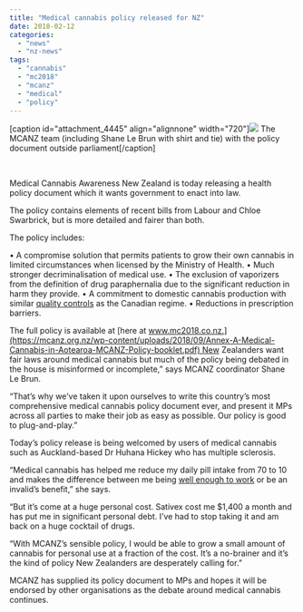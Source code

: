 ```yaml
---
title: "Medical cannabis policy released for NZ"
date: 2018-02-12
categories: 
  - "news"
  - "nz-news"
tags: 
  - "cannabis"
  - "mc2018"
  - "mcanz"
  - "medical"
  - "policy"
---
```


\[caption id="attachment\_4445" align="alignnone" width="720"\]![](https://mcawarenessnz.org/wp-content/uploads/2018/02/83c085a91fb7bb1a0e2a.jpeg) The MCANZ team (including Shane Le Brun with shirt and tie) with the policy document outside parliament\[/caption\]

 

Medical Cannabis Awareness New Zealand is today releasing a health policy document which it wants government to enact into law.

The policy contains elements of recent bills from Labour and Chloe Swarbrick, but is more detailed and fairer than both.

The policy includes:

• A compromise solution that permits patients to grow their own cannabis in limited circumstances when licensed by the Ministry of Health. • Much stronger decriminalisation of medical use. • The exclusion of vaporizers from the definition of drug paraphernalia due to the significant reduction in harm they provide. • A commitment to domestic cannabis production with similar [quality controls](https://mcawarenessnz.org/2017/05/07/costs-cannabis-food-vs-pharmaceutical-grade/) as the Canadian regime. • Reductions in prescription barriers.

The full policy is available at [here at www.mc2018.co.nz.](https://mcanz.org.nz/wp-content/uploads/2018/09/Annex-A-Medical-Cannabis-in-Aotearoa-MCANZ-Policy-booklet.pdf) New Zealanders want fair laws around medical cannabis but much of the policy being debated in the house is misinformed or incomplete,” says MCANZ coordinator Shane Le Brun.

“That’s why we’ve taken it upon ourselves to write this country’s most comprehensive medical cannabis policy document ever, and present it MPs across all parties to make their job as easy as possible. Our policy is good to plug-and-play.”

Today’s policy release is being welcomed by users of medical cannabis such as Auckland-based Dr Huhana Hickey who has multiple sclerosis.

“Medical cannabis has helped me reduce my daily pill intake from 70 to 10 and makes the difference between me being [well enough to work](https://mcawarenessnz.org/2017/07/21/my-experiences-with-tilray-so-far-dr-huhana-hickey/) or be an invalid’s benefit,” she says.

“But it’s come at a huge personal cost. Sativex cost me $1,400 a month and has put me in significant personal debt. I’ve had to stop taking it and am back on a huge cocktail of drugs.

“With MCANZ’s sensible policy, I would be able to grow a small amount of cannabis for personal use at a fraction of the cost. It’s a no-brainer and it’s the kind of policy New Zealanders are desperately calling for.”

MCANZ has supplied its policy document to MPs and hopes it will be endorsed by other organisations as the debate around medical cannabis continues.
